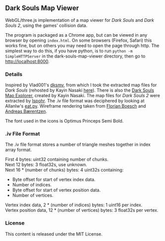 ## Dark Souls Map Viewer

WebGL/three.js implementation of a map viewer for _Dark Souls_ and _Dark Souls 2_, using the games' collision data.

The program is packaged as a Chrome app, but can be viewed in any browser by opening `index.html`. On some browsers (Firefox, Safari) this works fine, but on others you may need to open the page through http. The simplest way to do this, if you have python, is to run `python -m SimpleHTTPServer` in the dark-souls-map-viewer directory, then go to [http://localhost:8000](http://localhost:8000).

### Details

Inspired by Vlad001's [dksmv](http://forum.xentax.com/viewtopic.php?f=16&t=7876&start=60), from which I took the extracted map files for _Dark Souls_ (rehosted by Kayin Nasaki [here](http://kayin.pyoko.org/?p=2218)). There is also the [Dark Souls Map Explorer](http://kayin.pyoko.org/?p=2249), created by Kayin Nasaki. The map files for _Dark Souls 2_ were extracted by [Ispohr](http://www.reddit.com/r/DarkSouls2/comments/21kxov/dark_souls_2_map_viewer/). The .iv file format was deciphered by looking at Allanlw's [eat.py](https://gist.github.com/allanlw/8214620). Wireframe rendering taken from [Florian Boesch](http://codeflow.org/entries/2012/aug/02/easy-wireframe-display-with-barycentric-coordinates/) and [Andreas B&aelig;rentzen](http://www.compute.dtu.dk/~janba/Wireframe/).

The font used in the icons is Optimus Princeps Semi Bold.

### .iv File Format
The .iv file format stores a number of triangle meshes together in index array format.

First 4 bytes: uint32 containing number of chunks.<br>
Next 12 bytes: 3 float32s, use unknown.<br>
Next 16 * (number of chunks) bytes: 4 uint32s containing:

 - Byte offset for start of vertex index data.
 - Number of indices.
 - Byte offset for start of vertex position data.
 - Number of vertices.

Vertex index data, 2 * (number of indices) bytes: 1 uint16 per index.<br>
Vertex position data, 12 * (number of vertices) bytes: 3 float32s per vertex.

### License

This content is released under the MIT License.
